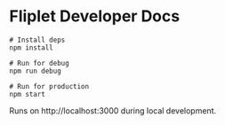 # Fliplet Developer Docs

```
# Install deps
npm install

# Run for debug
npm run debug

# Run for production
npm start
```

Runs on http://localhost:3000 during local development.
